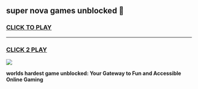 
## super nova games unblocked 👋
<h3>
<a href="https://premium.freeplayer.one?title=super_nova_games_unblocked&ref=13F">CLICK TO PLAY</a></h3>
<hr>

<h3>
<a href="https://premium.freeplayer.one?title=super_nova_games_unblocked&ref=13F">CLICK 2 PLAY</a>
  
</h3>

<a href="https://premium.freeplayer.one?title=super_nova_games_unblocked&ref=12F/"><img src="https://clearcache.store/games.png"></a>


**worlds hardest game unblocked: Your Gateway to Fun and Accessible Online Gaming**
